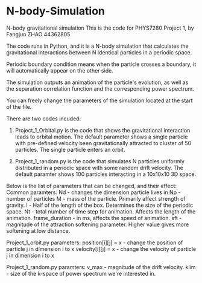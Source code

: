 # N-body-Simulation
N-body gravitational simulation
This is the code for PHYS7280 Project 1, by Fangjun ZHAO 44362805

The code runs in Python, and it is a N-body simulation that calculates the gravitational interactions between N identical particles in a periodic space.

Periodic boundary condition means when the particle crosses a boundary, it will automatically appear on the other side.

The simulation outputs an animation of the particle's evolution, as well as the separation correlation function and the corresponding power spectrum.

You can freely change the parameters of the simulation located at the start of the file.


There are two codes incuded:
1. Project_1_Orbital.py is the code that shows the gravitational interaction leads to orbital motion. The default parameter shows a single particle 
with pre-defined velocity been gravitationally attracted to cluster of 50 particles. The single particle enters an orbit. 

2. Project_1_random.py is the code that simulates N particles uniformly distributed in a periodic space with some random drift velocity. The default
paramter shows 100 particles interacting in a 10x10x10 3D space.


Below is the list of parameters that can be changed, and their effect:
Common paramters:
Nd - changes the dimension particle lives in
Np - number of particles
M - mass of the particle. Primarily affect strength of gravity.
l - Half of the length of the box. Determines the size of the periodic space.
Nt - total number of time step for animation. Affects the length of the animation.
frame_duration - in ms, affects the speed of animation.
sft - magnitude of the attraction softening parameter. Higher value gives more softening at low distance.

Project_1_orbit.py parameters:
position[i][j] = x - change the position of particle j in dimension i to x
velocity[i][j] = x - change the velocity of particle j in dimension i to x

Project_1_random.py paramters:
v_max - magnitude of the drift velocity.
klim - size of the k-space of power spectrum we're interested in.
